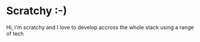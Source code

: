 # Scratchy :-)

Hi, i'm scratchy and I love to develop accross the whole stack using a range of tech

<!---
A-Scratchy/A-Scratchy is a ✨ special ✨ repository because its `README.md` (this file) appears on your GitHub profile.
You can click the Preview link to take a look at your changes.
--->
